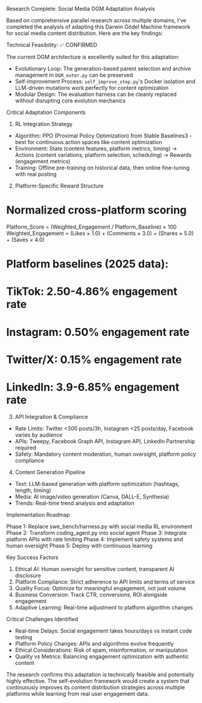 Research Complete: Social Media DGM Adaptation Analysis

Based on comprehensive parallel research across multiple domains, I've completed the analysis of adapting this Darwin Gödel Machine framework for social media content distribution. Here are the key findings:

Technical Feasibility: ✅ CONFIRMED

The current DGM architecture is excellently suited for this adaptation:
- Evolutionary Loop: The generation-based parent selection and archive management in `DGM_outer.py` can be preserved
- Self-Improvement Process: `self_improve_step.py`'s Docker isolation and LLM-driven mutations work perfectly for content optimization
- Modular Design: The evaluation harness can be cleanly replaced without disrupting core evolution mechanics

Critical Adaptation Components

1. RL Integration Strategy
- Algorithm: PPO (Proximal Policy Optimization) from Stable Baselines3 - best for continuous action spaces like content optimization
- Environment: State (content features, platform metrics, timing) → Actions (content variations, platform selection, scheduling) → Rewards (engagement metrics)
- Training: Offline pre-training on historical data, then online fine-tuning with real posting

2. Platform-Specific Reward Structure
# Normalized cross-platform scoring 
Platform_Score = (Weighted_Engagement / Platform_Baseline) × 100
Weighted_Engagement = (Likes × 1.0) + (Comments × 3.0) + (Shares × 5.0) + (Saves × 4.0)

# Platform baselines (2025 data):
# TikTok: 2.50-4.86% engagement rate
# Instagram: 0.50% engagement rate  
# Twitter/X: 0.15% engagement rate
# LinkedIn: 3.9-6.85% engagement rate

3. API Integration & Compliance
- Rate Limits: Twitter <300 posts/3h, Instagram <25 posts/day, Facebook varies by audience
- APIs: Tweepy, Facebook Graph API, Instagram API, LinkedIn Partnership required
- Safety: Mandatory content moderation, human oversight, platform policy compliance

4. Content Generation Pipeline
- Text: LLM-based generation with platform optimization (hashtags, length, timing)
- Media: AI image/video generation (Canva, DALL-E, Synthesia)
- Trends: Real-time trend analysis and adaptation

Implementation Roadmap

Phase 1: Replace swe_bench/harness.py with social media RL environment
Phase 2: Transform coding_agent.py into social agent
Phase 3: Integrate platform APIs with rate limiting
Phase 4: Implement safety systems and human oversight
Phase 5: Deploy with continuous learning 

Key Success Factors 

1. Ethical AI: Human oversight for sensitive content, transparent AI disclosure
2. Platform Compliance: Strict adherence to API limits and terms of service
3. Quality Focus: Optimize for meaningful engagement, not just volume
4. Business Conversion: Track CTR, conversions, ROI alongside engagement
5. Adaptive Learning: Real-time adjustment to platform algorithm changes

Critical Challenges Identified

- Real-time Delays: Social engagement takes hours/days vs instant code testing
- Platform Policy Changes: APIs and algorithms evolve frequently
- Ethical Considerations: Risk of spam, misinformation, or manipulation
- Quality vs Metrics: Balancing engagement optimization with authentic content

The research confirms this adaptation is technically feasible and potentially highly effective. The
self-evolution framework would create a system that continuously improves its content distribution strategies across multiple platforms while learning from real user engagement data.
